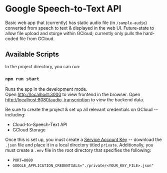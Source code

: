# Google Speech-to-Text API
Basic web app that (currently) has static audio file (in `/sample-audio`) converted from speech to text & displayed in the web UI. Future-state to allow file upload and storge within GCloud; currently only pulls the hard-coded file from GCloud.

## Available Scripts

In the project directory, you can run:

### `npm run start`

Runs the app in the development mode.<br />
Open [http://localhost:3000](http://localhost:3000) to view frontend in the browser.
Open [http://localhost:8080/audio-transcription](http://localhost:8080) to view the backend data.

Be sure to create the project & set up all relevant credentials on GCloud -- including:
- Cloud-to-Speech-Text API
- GCloud Storage

Once this is set up, you must create a [Service Account Key](https://cloud.google.com/docs/authentication/getting-started#setting_the_environment_variable) -- download the `.json` file and place it in a local directory titled `private`. Additionally, you must create a `.env` file in the root directory that specifies the following:
- `PORT=8080`
- `GOOGLE_APPLICATION_CREDENTIALS="./private/<YOUR_KEY_FILE>.json"`